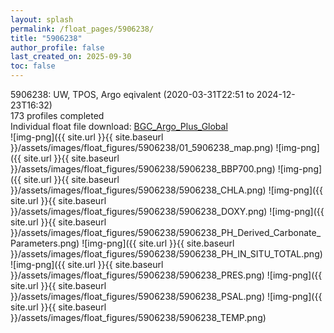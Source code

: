 ```yaml
---
layout: splash
permalink: /float_pages/5906238/
title: "5906238"
author_profile: false
last_created_on: 2025-09-30
toc: false
---
```

 
5906238: UW, TPOS, Argo eqivalent (2020-03-31T22:51 to 2024-12-23T16:32)\
173 profiles completed\
Individual float file download: [BGC_Argo_Plus_Global](https://ftp.soest.hawaii.edu/bgc_argo_plus/Individual_Floats/outliers_removed/5906238_Sprof_processed.nc)\
![img-png]({{ site.url }}{{ site.baseurl }}/assets/images/float_figures/5906238/01_5906238_map.png)
![img-png]({{ site.url }}{{ site.baseurl }}/assets/images/float_figures/5906238/5906238_BBP700.png)
![img-png]({{ site.url }}{{ site.baseurl }}/assets/images/float_figures/5906238/5906238_CHLA.png)
![img-png]({{ site.url }}{{ site.baseurl }}/assets/images/float_figures/5906238/5906238_DOXY.png)
![img-png]({{ site.url }}{{ site.baseurl }}/assets/images/float_figures/5906238/5906238_PH_Derived_Carbonate_Parameters.png)
![img-png]({{ site.url }}{{ site.baseurl }}/assets/images/float_figures/5906238/5906238_PH_IN_SITU_TOTAL.png)
![img-png]({{ site.url }}{{ site.baseurl }}/assets/images/float_figures/5906238/5906238_PRES.png)
![img-png]({{ site.url }}{{ site.baseurl }}/assets/images/float_figures/5906238/5906238_PSAL.png)
![img-png]({{ site.url }}{{ site.baseurl }}/assets/images/float_figures/5906238/5906238_TEMP.png)
